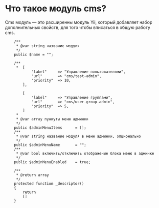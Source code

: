 Что такое модуль cms?
=====================
Cms модуль — это расширенны модуль Yii, который добавляет набор дополнительных свойств, для того чтобы вписаться в общую работу cms.

```
    /**
     * @var string название модуля
     */
    public $name = "";

    /**
     *  [
            "label"     => "Управление пользователями",
            "url"       => "cms/test-admin",
            "priority"  => 10,
        ],

        [
            "label"     => "Управление группами",
            "url"       => "cms/user-group-admin",
            "priority"  => 5,
        ]
     *
     * @var array пункуты меню админки
     */
    public $adminMenuItems      = [];
    /**
     * @var string название модуля в меню админки, опционально
     */
    public $adminMenuName       = "";
    /**
     * @var bool включить/отключить отображение блока меню в админке
     */
    public $adminMenuEnabled    = true;
    
    /**
     * @return array
     */
    protected function _descriptor()
    {
        return
        []
    }
    
```